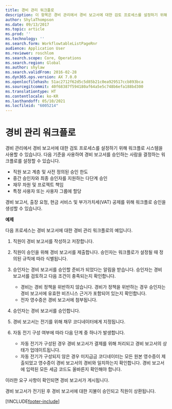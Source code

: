 ```yaml
---
title: 경비 관리 워크플로
description: 이 항목은 경비 관리에서 경비 보고서에 대한 검토 프로세스를 설정하기 위해 Microsoft Dynamics 365 Finance에서 워크플로 시스템을 사용하는 방법을 설명합니다.
author: ShylaThompson
ms.date: 09/13/2017
ms.topic: article
ms.prod: ''
ms.technology: ''
ms.search.form: WorkflowtableListPageRnr
audience: Application User
ms.reviewer: roschlom
ms.search.scope: Core, Operations
ms.search.region: Global
ms.author: shylaw
ms.search.validFrom: 2016-02-28
ms.dyn365.ops.version: AX 7.0.0
ms.openlocfilehash: 51ac2712f62d5c5d85b21c0ea929517ccb893bca
ms.sourcegitcommit: 40f68387f594180af64a5e5c748b6efa188bd300
ms.translationtype: HT
ms.contentlocale: ko-KR
ms.lasthandoff: 05/10/2021
ms.locfileid: "6005214"
---
```

# <a name="expense-management-workflow"></a>경비 관리 워크플로

경비 관리에서 경비 보고서에 대한 검토 프로세스를 설정하기 위해 워크플로 시스템을 사용할 수 있습니다. 다음 기준을 사용하여 경비 보고서를 승인하는 사람을 결정하는 워크플로를 설정할 수 있습니다.

- 직원 보고 계층 및 사전 정의된 승인 한도
- 중간 승인자와 최종 승인자를 지원하는 다단계 승인
- 재무 차원 및 프로젝트 책임
- 특정 사용자 또는 사용자 그룹에 할당

경비 보고서, 출장 요청, 현금 서비스 및 부가가치세(VAT) 공제를 위해 워크플로 승인을 생성할 수 있습니다.

**예제**

다음 프로세스는 경비 보고서에 대한 경비 관리 워크플로의 예입니다.

1. 직원이 경비 보고서를 작성하고 저장합니다.
2. 직원이 승인을 위해 경비 보고서를 제출합니다. 승인자는 워크플로가 설정될 때 정의된 규칙에 따라 식별됩니다.
3. 승인자는 경비 보고서를 승인할 준비가 되었다는 알림을 받습니다. 승인자는 경비 보고서를 검토하고 다음 조건이 충족되는지 확인합니다.

    - 경비는 경비 정책을 위반하지 않습니다. 경비가 정책을 위반하는 경우 승인자는 경비 보고서에 유효한 비즈니스 근거가 포함되어 있는지 확인합니다.
    - 전자 영수증은 경비 보고서에 첨부됩니다.

4. 승인자는 경비 보고서를 승인합니다.
5. 경비 보고서는 전기를 위해 채무 코디네이터에게 지정됩니다.
6. 자동 전기 구성 여부에 따라 다음 단계 중 하나가 발생합니다.

    - 자동 전기가 구성된 경우 경비 보고서가 결제를 위해 처리되고 경비 보고서의 상태가 업데이트됩니다.
    - 자동 전기가 구성되지 않은 경우 미지급금 코디네이터는 모든 원본 영수증이 제출되었고 영수증이 경비 보고서의 경비와 일치하는지 확인합니다. 경비 보고서에 입력된 모든 세금 코드도 올바른지 확인해야 합니다.

이러한 요구 사항이 확인되면 경비 보고서가 게시됩니다.

경비 보고서가 전기된 후 경비 보고서에 대한 지불이 승인되고 직원이 상환됩니다.


[!INCLUDE[footer-include](../includes/footer-banner.md)]